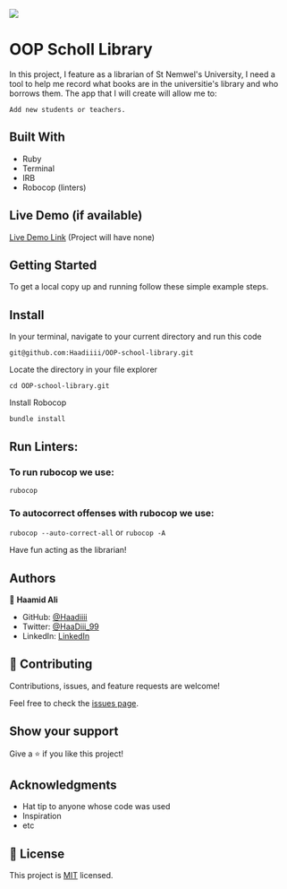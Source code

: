 ![](https://img.shields.io/badge/Microverse-blueviolet)

# OOP Scholl Library

In this project, I feature as a librarian of St Nemwel's University, I need a tool to help me record what books are in the universitie's library and who borrows them. The app that I will create will allow me to:

    Add new students or teachers.



## Built With

- Ruby
- Terminal
- IRB
- Robocop (linters)

## Live Demo (if available)

[Live Demo Link]() (Project will have none)


## Getting Started

To get a local copy up and running follow these simple example steps.

## Install

In your terminal, navigate to your current directory and run this code

`git@github.com:Haadiiii/OOP-school-library.git`

Locate the directory in your file explorer

`cd OOP-school-library.git`

Install Robocop

`bundle install`

## Run Linters:

### To run rubocop we use:
`rubocop`

### To autocorrect offenses with rubocop we use:
`rubocop --auto-correct-all` or
`rubocop -A`

Have fun acting as the librarian!

## Authors

👤 **Haamid Ali**

- GitHub: [@Haadiiii](https://github.com/Haadiiii)
- Twitter: [@HaaDiii_99](https://twitter.com/HaaDiii_99)
- LinkedIn: [LinkedIn](https://www.linkedin.com/in/hamid-ali-01a872213/)


## 🤝 Contributing

Contributions, issues, and feature requests are welcome!

Feel free to check the [issues page](https://github.com/Nemwel-Boniface/Nemwel_School_Library/issues).

## Show your support

Give a ⭐️ if you like this project!

## Acknowledgments

- Hat tip to anyone whose code was used
- Inspiration
- etc

## 📝 License

This project is [MIT](./MIT.md) licensed.
